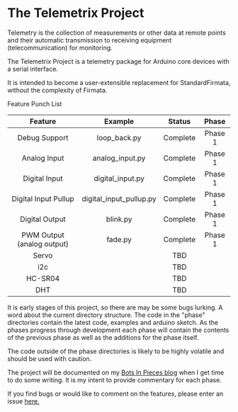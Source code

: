 # The Telemetrix Project

Telemetry is the collection of measurements or other data at remote points and their 
automatic transmission to receiving equipment (telecommunication) for monitoring.

The Telemetrix Project is a telemetry package for Arduino core devices with a serial interface.

It is intended to become a user-extensible replacement for StandardFirmata, without
the complexity of Firmata.

Feature Punch List

|           Feature          	|         Example         	|  Status  	|   Phase   |
|:--------------------------:	|:-----------------------:	|:--------:	|:--------:	|
| Debug Support              	| loop_back.py            	| Complete 	| Phase 1   |
| Analog Input               	| analog_input.py         	| Complete 	| Phase 1   |
| Digital Input              	| digital_input.py        	| Complete 	| Phase 1   |
| Digital Input Pullup       	| digital_input_pullup.py 	| Complete 	| Phase 1   |
| Digital Output             	| blink.py                	| Complete 	| Phase 1   |
| PWM Output (analog output) 	| fade.py                 	| Complete 	| Phase 1   |
| Servo                      	|                         	| TBD      	|
| i2c                        	|                         	| TBD      	|
| HC-SR04                    	|                         	| TBD      	|
| DHT                        	|                         	| TBD      	|

It is early stages of this project, so there are may be some bugs lurking.
A word about the current directory structure. The code in the "phase" directories
contain the latest code, examples and arduino sketch. As the phases progress through
development each phase will contain the contents of the previous phase as well as the
additions for the phase itself.

The code outside of the phase directories is likely to be highly volatile and should
be used with caution.

The project will be documented on my [Bots In Pieces blog](https://mryslab.github.io/bots-in-pieces/index.html)
when I get time to do some writing. It is my intent to provide commentary for each phase.

If you find bugs or would like to comment on the features, please enter an issue
 [here.](https://github.com/MrYsLab/telemetrix/issues)